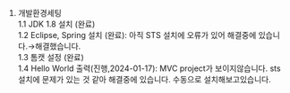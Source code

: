 
1. 개발환경세팅  
   1.1 JDK 1.8 설치 (완료)  
   1.2 Eclipse, Spring 설치 (완료): 아직 STS 설치에 오류가 있어 해결중에 있습니다.→해결했습니다.  
   1.3 톰캣 설정 (완료)  
   1.4 Hello World 출력(진행,2024-01-17): MVC project가 보이지않습니다. sts 설치에 문제가 있는 것 같아 해결중에 있습니다. 수동으로 설치해보고있습니다.  
